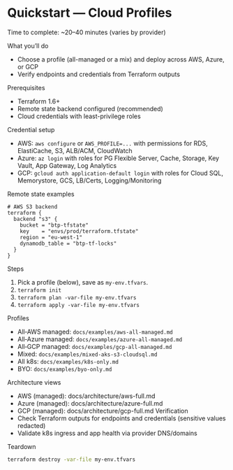 # Quickstart — Cloud Profiles

Time to complete: ~20–40 minutes (varies by provider)

What you’ll do
- Choose a profile (all-managed or a mix) and deploy across AWS, Azure, or GCP
- Verify endpoints and credentials from Terraform outputs

Prerequisites
- Terraform 1.6+
- Remote state backend configured (recommended)
- Cloud credentials with least-privilege roles

Credential setup
- AWS: `aws configure` or `AWS_PROFILE=...` with permissions for RDS, ElastiCache, S3, ALB/ACM, CloudWatch
- Azure: `az login` with roles for PG Flexible Server, Cache, Storage, Key Vault, App Gateway, Log Analytics
- GCP: `gcloud auth application-default login` with roles for Cloud SQL, Memorystore, GCS, LB/Certs, Logging/Monitoring

Remote state examples
```hcl
# AWS S3 backend
terraform {
  backend "s3" {
    bucket = "btp-tfstate"
    key    = "envs/prod/terraform.tfstate"
    region = "eu-west-1"
    dynamodb_table = "btp-tf-locks"
  }
}
```

Steps
1) Pick a profile (below), save as `my-env.tfvars`.
2) `terraform init`
3) `terraform plan -var-file my-env.tfvars`
4) `terraform apply -var-file my-env.tfvars`

Profiles
- All‑AWS managed: `docs/examples/aws-all-managed.md`
- All‑Azure managed: `docs/examples/azure-all-managed.md`
- All‑GCP managed: `docs/examples/gcp-all-managed.md`
- Mixed: `docs/examples/mixed-aks-s3-cloudsql.md`
- All k8s: `docs/examples/k8s-only.md`
- BYO: `docs/examples/byo-only.md`

Architecture views
- AWS (managed): docs/architecture/aws-full.md
- Azure (managed): docs/architecture/azure-full.md
- GCP (managed): docs/architecture/gcp-full.md
Verification
- Check Terraform outputs for endpoints and credentials (sensitive values redacted)
- Validate k8s ingress and app health via provider DNS/domains

Teardown
```bash
terraform destroy -var-file my-env.tfvars
```
